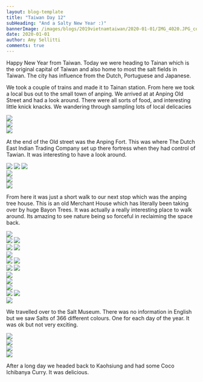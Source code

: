 ```yaml
---
layout: blog-template
title: "Taiwan Day 12"
subHeading: "And a Salty New Year :)"
bannerImage: /images/blogs/2019vietnamtaiwan/2020-01-01/IMG_4020.JPG_compressed.JPEG
date: 2020-01-01
author: Amy Sellitti
comments: true
---
```


Happy New Year from Taiwan. Today we were heading to Tainan which is the original capital of Taiwan and also home to most the salt fields in Taiwan. The city has influence from the Dutch, Portuguese and Japanese.

We took a couple of trains and made it to Tainan station. From here we took a local bus out to the small town of anping. We arrived at at Anping Old Street and had a look around. There were all sorts of food, and interesting little knick knacks. We wandering through sampling lots of local delicacies

<div class="center-image"><img src="/images/blogs/2019vietnamtaiwan/2020-01-01/IMG_20200101_142556.jpg_compressed.JPEG" /></div>
<div class="center-image"><img src="/images/blogs/2019vietnamtaiwan/2020-01-01/20200101162556_IMG_3903.jpg_compressed.JPEG" /></div>
<div class="center-image"><img src="/images/blogs/2019vietnamtaiwan/2020-01-01/20200101163224_IMG_3905.jpg_compressed.JPEG" /></div>

At the end of the Old street was the Anping Fort. This was where The Dutch East Indian Trading Company set up there fortress when they had control of Tawian. It was interesting to have a look around.

<div class="grid-1l-2w">
  <img src="/images/blog/date/image.jpgimages/blogs/2019vietnamtaiwan/2020-01-01/20200101170010_IMG_3911.jpg_compressed.JPEG"/>
  <img src="/images/blogs/2019vietnamtaiwan/2020-01-01/IMG_3909.JPG_compressed.JPEG"/>
  <img src="/images/blogs/2019vietnamtaiwan/2020-01-01/IMG_3912.JPG_compressed.JPEG"/>
</div>
<div class="center-image"><img src="/images/blogs/2019vietnamtaiwan/2020-01-01/20200101170540_IMG_3922.jpg_compressed.JPEG" /></div>
<div class="center-image"><img src="/images/blogs/2019vietnamtaiwan/2020-01-01/IMG_3918.JPG_compressed.JPEG" /></div>
<div class="center-image"><img src="/images/blogs/2019vietnamtaiwan/2020-01-01/IMG_3915.JPG_compressed.JPEG" /></div>

From here it was just a short walk to our next stop which was the anping tree house. This is an old Merchant House which has literally been taking over by huge Bayon Trees. It was actually a really interesting place to walk around. Its amazing to see nature being so forceful in reclaiming the space back.

<div class="center-image"><img src="/images/blogs/2019vietnamtaiwan/2020-01-01/20200101173902_IMG_3937.jpg_compressed.JPEG" /></div>
<div class="grid-2c">
  <img src="/images/blogs/2019vietnamtaiwan/2020-01-01/IMG_3948.JPG_compressed.JPEG"/>
  <img src="/images/blogs/2019vietnamtaiwan/2020-01-01/IMG_3955.JPG_compressed.JPEG"/>
</div>
<div class="grid-2c">
  <img src="/images/blogs/2019vietnamtaiwan/2020-01-01/IMG_3944.JPG_compressed.JPEG"/>
  <img src="/images/blogs/2019vietnamtaiwan/2020-01-01/IMG_3960.JPG_compressed.JPEG"/>
</div>
<div class="center-image"><img src="/images/blogs/2019vietnamtaiwan/2020-01-01/IMG_3965.JPG_compressed.JPEG" /></div>
<div class="grid-2c">
  <img src="/images/blogs/2019vietnamtaiwan/2020-01-01/IMG_3971.JPG_compressed.JPEG"/>
  <img src="/images/blogs/2019vietnamtaiwan/2020-01-01/IMG_3978.JPG_compressed.JPEG"/>
</div>
<div class="grid-2c">
  <img src="/images/blogs/2019vietnamtaiwan/2020-01-01/IMG_3982.JPG_compressed.JPEG"/>
  <img src="/images/blogs/2019vietnamtaiwan/2020-01-01/20200101180330_IMG_3975.jpg_compressed.JPEG"/>
</div>
<div class="center-image"><img src="/images/blogs/2019vietnamtaiwan/2020-01-01/IMG_3990.JPG_compressed.JPEG" /></div>
<div class="center-image"><img src="/images/blogs/2019vietnamtaiwan/2020-01-01/IMG_3994.JPG_compressed.JPEG" /></div>
<div class="center-image"><img src="/images/blogs/2019vietnamtaiwan/2020-01-01/20200101181226_IMG_4008.jpg_compressed.JPEG" /></div>
<div class="grid-2c">
  <img src="/images/blogs/2019vietnamtaiwan/2020-01-01/20200101181443_IMG_4011.jpg_compressed.JPEG"/>
  <img src="/images/blogs/2019vietnamtaiwan/2020-01-01/IMG_4020.JPG_compressed.JPEG"/>
</div>
<div class="center-image"><img src="/images/blogs/2019vietnamtaiwan/2020-01-01/20200101182003_IMG_4021.jpg_compressed.JPEG" /></div>

We travelled over to the Salt Museum. There was no information in English but we saw Salts of 366 different colours. One for each day of the year. It was ok but not very exciting.  
<div class="center-image"><img src="/images/blogs/2019vietnamtaiwan/2020-01-01/20200101182246_IMG_4024.jpg_compressed.JPEG" /></div>
<div class="center-image"><img src="/images/blogs/2019vietnamtaiwan/2020-01-01/20200101182327_IMG_4032.jpg_compressed.JPEG" /></div>
<div class="center-image"><img src="/images/blogs/2019vietnamtaiwan/2020-01-01/20200101184005_IMG_4033.jpg_compressed.JPEG" /></div>
<div class="center-image"><img src="/images/blogs/2019vietnamtaiwan/2020-01-01/20200101184010_IMG_4034.jpg_compressed.JPEG" /></div>

After a long day we headed back to Kaohsiung and had some Coco Ichibanya Curry. It was delicious. 
